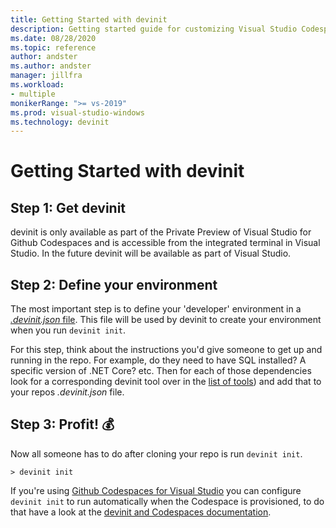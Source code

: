 ```yaml
---
title: Getting Started with devinit
description: Getting started guide for customizing Visual Studio Codespaces for Visual Studio 2019 with devinit.
ms.date: 08/28/2020
ms.topic: reference
author: andster
ms.author: andster
manager: jillfra
ms.workload:
- multiple
monikerRange: ">= vs-2019"
ms.prod: visual-studio-windows
ms.technology: devinit
---
```

# Getting Started with devinit

## Step 1: Get devinit

devinit is only available as part of the Private Preview of Visual Studio for Github Codespaces and is accessible from the integrated terminal in Visual Studio. In the future devinit will be available as part of Visual Studio.

## Step 2: Define your environment

The most important step is to define your 'developer' environment in a [_.devinit.json_ file](devinit-json.md). This file will be used by devinit to create your environment when you run `devinit init`.

For this step, think about the instructions you'd give someone to get up and running in the repo. For example, do they need to have SQL installed? A specific version of .NET Core? etc. Then for each of those dependencies look for a corresponding devinit tool over in the [list of tools](devinit-tool-list.md)) and add that to your repos _.devinit.json_ file.

## Step 3: Profit! 💰

Now all someone has to do after cloning your repo is run `devinit init`.

```batch
> devinit init
```

If you're using [Github Codespaces for Visual Studio](https://visualstudio.microsoft.com/services/visual-studio-codespaces/) you can configure `devinit init` to run automatically when the Codespace is provisioned, to do that have a look at the [devinit and Codespaces documentation](devinit-and-codespaces.md).
